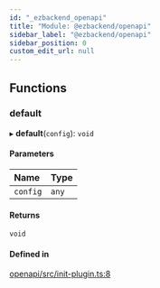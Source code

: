 ```yaml
---
id: "_ezbackend_openapi"
title: "Module: @ezbackend/openapi"
sidebar_label: "@ezbackend/openapi"
sidebar_position: 0
custom_edit_url: null
---
```


## Functions

### default

▸ **default**(`config`): `void`

#### Parameters

| Name | Type |
| :------ | :------ |
| `config` | `any` |

#### Returns

`void`

#### Defined in

[openapi/src/init-plugin.ts:8](https://github.com/kapydev/ezbackend/blob/9a94ec3/packages/openapi/src/init-plugin.ts#L8)
